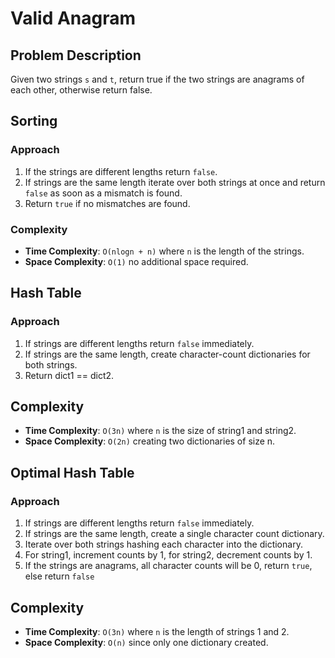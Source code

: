 # Valid Anagram

## Problem Description

Given two strings `s` and `t`, return true if the two strings are anagrams of each other, otherwise return false.

## Sorting

### Approach

1. If the strings are different lengths return `false`.
2. If strings are the same length iterate over both strings at once and return `false` as
soon as a mismatch is found.
3. Return `true` if no mismatches are found.

### Complexity
- **Time Complexity**: `O(nlogn + n)` where `n` is the length of the strings.
- **Space Complexity**: `O(1)` no additional space required.

## Hash Table

### Approach

1. If strings are different lengths return `false` immediately.
2. If strings are the same length, create character-count dictionaries for both strings.
3. Return dict1 == dict2.

## Complexity
- **Time Complexity**: `O(3n)` where `n` is the size of string1 and string2.
- **Space Complexity**: `O(2n)` creating two dictionaries of size n.

## Optimal Hash Table

### Approach

1. If strings are different lengths return `false` immediately.
2. If strings are the same length, create a single character count dictionary.
3. Iterate over both strings hashing each character into the dictionary.
4. For string1, increment counts by 1, for string2, decrement counts by 1.
4. If the strings are anagrams, all character counts will be 0, return `true`, else return `false`

## Complexity
- **Time Complexity**: `O(3n)` where `n` is the length of strings 1 and 2.
- **Space Complexity**: `O(n)` since only one dictionary created.